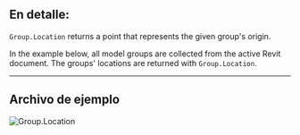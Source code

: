 ## En detalle:
`Group.Location` returns a point that represents the given group's origin.

In the example below, all model groups are collected from the active Revit document. The groups' locations are returned with `Group.Location`.

___
## Archivo de ejemplo

![Group.Location](./Revit.Elements.Group.Location_img.jpg)
